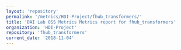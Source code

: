 ```yaml
---
layout: 'repository'
permalink: '/metrics/HDI-Project/fhub_transformers/'
title: 'DAI Lab OSS Metrics Metrics report for fhub_transformers'
organization: 'HDI-Project'
repository: 'fhub_transformers'
current_date: '2018-11-04'
---
```

